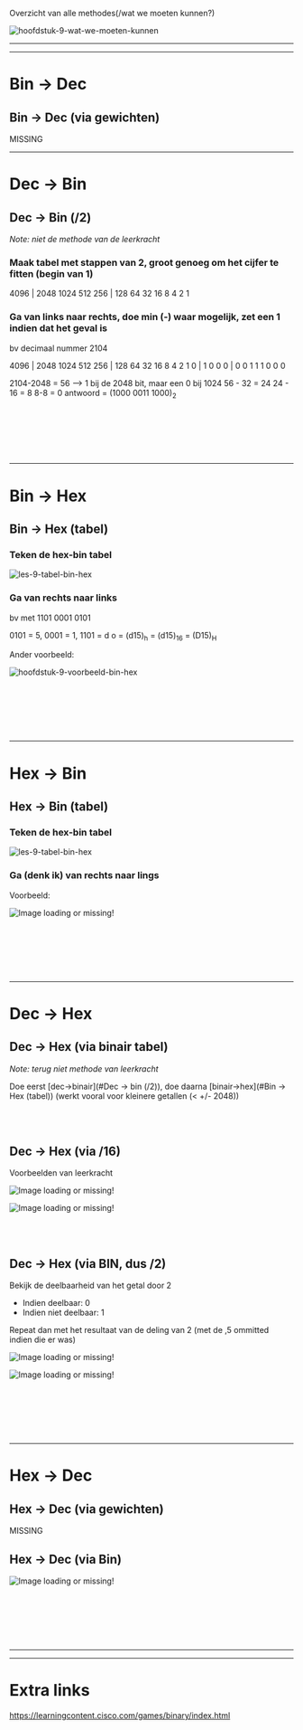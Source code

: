 Overzicht van alle methodes(/wat we moeten kunnen?)

![hoofdstuk-9-wat-we-moeten-kunnen](img/les-9-overzicht-wat-we-moeten-kunnen.png)



---

---

# Bin -> Dec

## Bin -> Dec (via gewichten)

MISSING











---

# Dec -> Bin
## Dec -> Bin (/2)

*Note: niet de methode van de leerkracht*

### Maak tabel met stappen van 2, groot genoeg om het cijfer te fitten (begin van 1)

4096 | 2048 1024 512 256 | 128 64 32 16 8 4 2 1

### Ga van links naar rechts, doe min (-) waar mogelijk, zet een 1 indien dat het geval is
bv decimaal nummer 2104

4096 | 2048 1024 512 256 | 128 64 32 16 8 4 2 1
 0      |    1      0       0    0    |     0   0  1  1 1 0 0 0

2104-2048 = 56    --> 1 bij de 2048 bit, maar een 0 bij 1024
56 - 32 = 24
24 - 16 = 8
8-8 = 0
antwoord = (1000 0011 1000)<sub>2</sub>

<br><br><br><br><br>

----

# Bin -> Hex
## Bin -> Hex (tabel)

### Teken de hex-bin tabel

![les-9-tabel-bin-hex](img/les-9-tabel-bin-hex.png)

### Ga van rechts naar links

bv met 1101 0001 0101

0101 = 5, 0001 = 1, 1101 = d
o = (d15)<sub>h</sub> = (d15)<sub>16</sub> = (D15)<sub>H</sub>

Ander voorbeeld:

![hoofdstuk-9-voorbeeld-bin-hex](img/les-9-voorbeeld-bin-hex.png)

<br><br><br><br><br>

---

# Hex -> Bin
## Hex -> Bin (tabel)

### Teken de hex-bin tabel

![les-9-tabel-bin-hex](img/les-9-tabel-bin-hex.png)

### Ga (denk ik) van rechts naar lings

Voorbeeld:

![Image loading or missing!](img/les-9-voorbeeld-hex-bin.png)

<br><br><br><br><br>

---

# Dec -> Hex
## Dec -> Hex (via binair tabel)

*Note: terug niet methode van leerkracht*

Doe eerst [dec->binair](#Dec -> bin (/2)), doe daarna [binair->hex](#Bin -> Hex (tabel)) (werkt vooral voor kleinere getallen (< +/- 2048))

<br><br>


## Dec -> Hex (via /16)

Voorbeelden van leerkracht

![Image loading or missing!](img/les-9-voorbeeld-dec-hex-1.png)

![Image loading or missing!](img/les-9-voorbeeld-dec-hex-2.png)

<br><br>


## Dec -> Hex (via BIN, dus /2)

Bekijk de deelbaarheid van het getal door 2

- Indien deelbaar: 0
- Indien niet deelbaar: 1

Repeat dan met het resultaat van de deling van 2 (met de ,5 ommitted indien die er was)

![Image loading or missing!](img/les-9-voorbeeld-dec-hex-3.png)

![Image loading or missing!](img/les-9-voorbeeld-dec-hex-4.png)

<br><br><br><br><br>

----

# Hex -> Dec

## Hex -> Dec (via gewichten)

MISSING

## Hex -> Dec (via Bin)

![Image loading or missing!](img/les-9-voorbeeld-hex-dec.png)

<br><br><br><br><br>

---

---

# Extra links

https://learningcontent.cisco.com/games/binary/index.html
